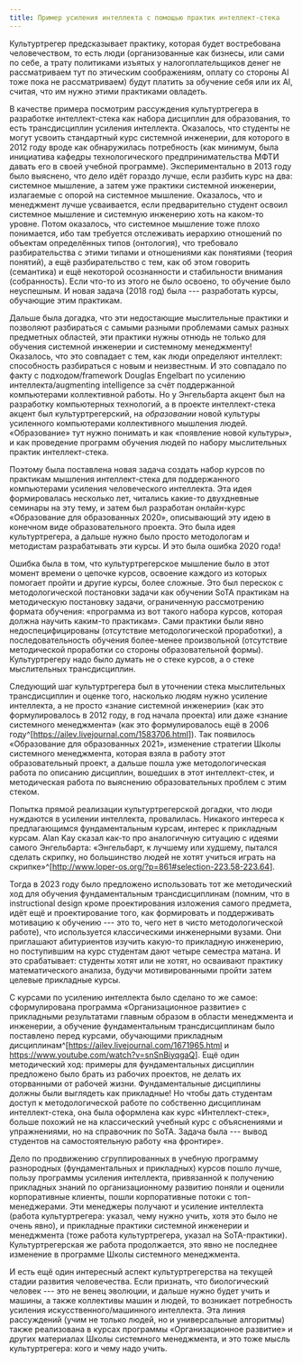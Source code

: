 ```yaml
---
title: Пример усиления интеллекта c помощью практик интеллект-стека
---
```


Культуртрегер предсказывает практику, которая будет востребована
человечеством, то есть люди (организованные как бизнесы, или сами по
себе, а трату политиками изъятых у налогоплательщиков денег не
рассматриваем тут по этическим соображениям, оплату со стороны AI тоже
пока не рассматриваем) будут платить за обучение себя или их AI, считая,
что им нужно этими практиками овладеть.

В качестве примера посмотрим рассуждения культуртрегера в разработке
интеллект-стека как набора дисциплин для образования, то есть
трансдисциплин усиления интеллекта. Оказалось, что студенты не могут
усвоить стандартный курс системной инженерии, для которого в 2012 году
вроде как обнаружилась потребность (как минимум, была инициатива кафедры
технологического предпринимательства МФТИ давать его в своей учебной
программе). Экспериментально в 2013 году было выяснено, что дело идёт
гораздо лучше, если разбить курс на два: системное мышление, а затем уже
практики системной инженерии, излагаемые с опорой на системное мышление.
Оказалось, что и менеджмент лучше усваивается, если предварительно
студент освоил системное мышление и системную инженерию хоть на каком-то
уровне. Потом оказалось, что системное мышление тоже плохо понимается,
ибо там требуется отслеживать иерархию отношений по объектам
определённых типов (онтология), что требовало разбирательства с этими
типами и отношениями как понятиями (теория понятий), а ещё
разбирательство с тем, как об этом говорить (семантика) и ещё некоторой
осознанности и стабильности внимания (собранность). Если что-то из этого
не было освоено, то обучение было неуспешным. И новая задача (2018 год)
была --- разработать курсы, обучающие этим практикам.

Дальше была догадка, что эти недостающие мыслительные практики и
позволяют разбираться с самыми разными проблемами самых разных
предметных областей, эти практики нужны отнюдь не только для обучения
системной инженерии и системному менеджменту! Оказалось, что это
совпадает с тем, как люди определяют интеллект: способность разбираться
с новым и неизвестным. И это совпадало по факту с подходом/framework
Douglas Engelbart по усилению интеллекта/augmenting intelligence за счёт
поддержанной компьютерами коллективной работы. Но у Энгельбарта акцент
был на разработку компьютерных технологий, а в проекте интеллект-стека
акцент был культуртрегерский, на *образовании* новой культуры усиленного
компьютерами коллективного мышления людей. «Образование» тут нужно
понимать и как «появление новой культуры», и как проведение программ
обучения людей по набору мыслительных практик интеллект-стека.

Поэтому была поставлена новая задача создать набор курсов по практикам
мышления интеллект-стека для поддержанного компьютерами усиления
человеческого интеллекта. Эта идея формировалась несколько лет, читались
какие-то двухдневные семинары на эту тему, и затем был разработан
онлайн-курс «Образование для образованных 2020», описывающий эту идею в
конечном виде образовательного проекта. Это была идея культуртрегера, а
дальше нужно было просто методологам и методистам разрабатывать эти
курсы. И это была ошибка 2020 года!

Ошибка была в том, что культуртрегерское мышление было в этот момент
времени о цепочке курсов, освоение каждого из которых помогает пройти и
другие курсы, более сложные. Это был перескок с методологической
постановки задачи как обучении SoTA практикам на методическую постановку
задачи, ограниченную рассмотрению формата обучения: «программа из вот
такого набора курсов, которая должна научить каким-то практикам». Сами
практики были явно недоспецифицированы (отсутствие методологической
проработки), а последовательность обучения более-менее произвольной
(отсутствие методической проработки со стороны образовательной формы).
Культуртрегеру надо было думать не о стеке курсов, а о стеке
мыслительных трансдисциплин.

Следующий шаг культуртрегера был в уточнении стека мыслительных
трансдисциплин и оценке того, насколько людям нужно усиление интеллекта,
а не просто «знание системной инженерии» (как это формулировалось в 2012
году, в год начала проекта) или даже «знание системного менеджмента»
(как это формулировалось ещё в 2006
году^[<https://ailev.livejournal.com/1583706.html>]).
Так появилось «Образование для образованных 2021», изменение стратегии
Школы системного менеджмента, которая взяла в работу этот
образовательный проект, а дальше пошла уже методологическая работа по
описанию дисциплин, вошедших в этот интеллект-стек, и методическая
работа по выяснению образовательных проблем с этим стеком.

Попытка прямой реализации культуртрегерской догадки, что люди нуждаются
в усилении интеллекта, провалилась. Никакого интереса к предлагающимся
фундаментальным курсам, интерес к прикладным курсам. Alan Kay сказал
как-то про аналогичную ситуацию с идеями самого Энгельбарта:
«Энгельбарт, к лучшему или худшему, пытался сделать скрипку, но
большинство людей не хотят учиться играть на
скрипке»^[<http://www.loper-os.org/?p=861#selection-223.58-223.64>].

Тогда в 2023 году было предложено использовать тот же методический ход
для обучения фундаментальным трансдисциплинам (помним, что в
instructional design кроме проектирования изложения самого предмета,
идёт ещё и проектирование того, как формировать и поддерживать мотивацию
к обучению --- это то, чего нет в чисто методологической работе), что
используется классическими инженерными вузами. Они приглашают
абитуриентов изучить какую-то прикладную инженерию, но поступившим на
курс студентам дают четыре семестра матана. И это срабатывает: студенты
хотят или не хотят, но осваивают практику математического анализа,
будучи мотивированными пройти затем целевые прикладные курсы.

С курсами по усилению интеллекта было сделано то же самое:
сформулирована программа «Организационное развитие» с прикладными
результатами главным образом в области менеджмента и инженерии, а
обучение фундаментальным трансдисциплинам было поставлено перед курсами,
обучающими прикладным
дисциплинам^[<https://ailev.livejournal.com/1671965.html>
и <https://www.youtube.com/watch?v=snSnBiyqgaQ>]. Ещё
один методический ход: примеры для фундаментальных дисциплин предложено
было брать из рабочих проектов, не делать их оторванными от рабочей
жизни. Фундаментальные дисциплины должны были выглядеть как прикладные!
Но чтобы дать студентам доступ к методологической работе по собственно
дисциплинам интеллект-стека, она была оформлена как курс
«Интеллект-стек», больше похожий не на классический учебный курс с
объяснениями и упражнениями, но на справочник по SoTA. Задача была ---
вывод студентов на самостоятельную работу «на фронтире».

Дело по продвижению сгруппированных в учебную программу разнородных
(фундаментальных и прикладных) курсов пошло лучше, пользу программы
усиления интеллекта, привязанной к получению прикладных знаний по
организационному развитию поняли и оценили корпоративные клиенты, пошли
корпоративные потоки с топ-менеджерами. Эти менеджеры получают и
усиление интеллекта (работа культуртрегера: указал, чему нужно учить,
хотя это было не очень явно), и прикладные практики системной инженерии
и менеджмента (тоже работа культуртрегера, указал на SoTA-практики).
Культуртрегерская же работа продолжается, это явно не последнее
изменение в программе Школы системного менеджмента.

И есть ещё один интересный аспект культуртрегерства на текущей стадии
развития человечества. Если признать, что биологический человек --- это
не венец эволюции, и дальше нужно будет учить и машины, а также
коллективы машин и людей, то возникает потребность усиления
искусственного/машинного интеллекта. Эта линия рассуждений (учим не
только людей, но и универсальные алгоритмы) также реализована в курсах
программы «Организационное развитие» и других материалах Школы
системного менеджмента, и это тоже мысль культуртрегера: кого и чему
надо учить.
